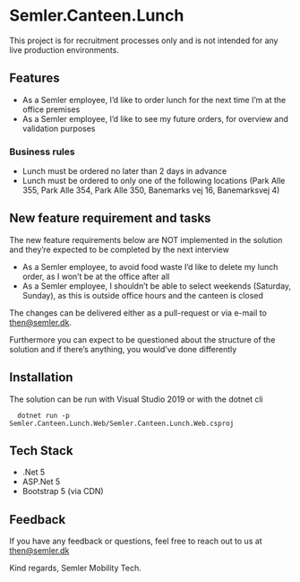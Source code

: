 # Semler.Canteen.Lunch 

This project is for recruitment processes only and is not intended for any live production environments.

## Features

- As a Semler employee, I’d like to order lunch for the next time I’m at the office premises
- As a Semler employee, I’d like to see my future orders, for overview and validation purposes

### Business rules

- Lunch must be ordered no later than 2 days in advance
- Lunch must be ordered to only one of the following locations (Park Alle 355, Park Alle 354, Park Alle 350, Banemarks vej 16, Banemarksvej 4)

## New feature requirement and tasks

The new feature requirements below are NOT implemented in the solution and they’re expected to be completed by the next interview

- As a Semler employee, to avoid food waste I’d like to delete my lunch order, as I won’t be at the office after all
- As a Semler employee, I shouldn’t be able to select weekends (Saturday, Sunday), as this is outside office hours and the canteen is closed 

The changes can be delivered either as a pull-request or via e-mail to then@semler.dk.

Furthermore you can expect to be questioned about the structure of the solution and if there’s anything, you would’ve done differently

## Installation 

The solution can be run with Visual Studio 2019 or with the dotnet cli

``` 
  dotnet run -p Semler.Canteen.Lunch.Web/Semler.Canteen.Lunch.Web.csproj
```
    
## Tech Stack

- .Net 5
- ASP.Net 5
- Bootstrap 5 (via CDN)

## Feedback

If you have any feedback or questions, feel free to reach out to us at then@semler.dk

Kind regards,
Semler Mobility Tech.
  